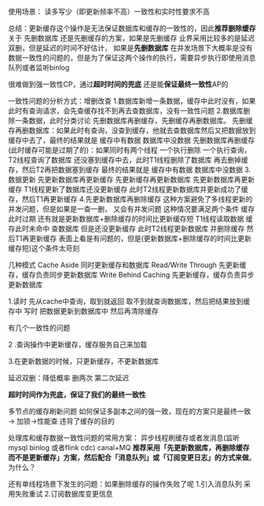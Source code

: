 使用场景： 读多写少（即更新频率不高）一致性和实时性要求不高


总结：更新缓存这个操作是无法保证数据库和缓存的一致性的，因此**推荐删除缓存**
关于 先删数据库 还是先删缓存的方案，如果是先删缓存 业界采用比较多的是延迟双删，但是延迟的时间不好估计，
如果是**先删数据库** 在并发场景下大概率是没有数据一致性的问题的，但是为了保证这两个操作的执行，需要异步执行即使用消息队列或者监听binlog

很难做到强一致性CP，通过**超时时间的兜底** 还是能**保证最终一致性**AP的


一致性问题的分析方式：增删改查
1.数据库新增一条数据，缓存中此时没有，如果此时有查询请求，会先查缓存找不到再去查数据库，没有一致性问题
2.数据库删除一条数据，此时分类讨论 先删数据库再删缓存，先删缓存再删数据库。
先删缓存再删数据库：如果此时有查询，没查到缓存，他就去查数据库然后又把数据放到缓存中去了，最终的结果就是 缓存中有数据 数据库中没数据
先删数据库再删缓存(此时缓存可能是过期了的)：如果同时有两个线程 一个执行删除 一个执行查询，T2线程查询了数据库 还没塞到缓存中去，此时T1线程删除了数据库 再去删掉缓存，然后T2再把数据塞到缓存
最终的结果就是 缓存中有数据 数据库中没数据
3.数据更新 先更新数据库再更新缓存  先更新缓存再更新数据库
先更新数据库再更新缓存 T1线程更新了数据库还没更新缓存 此时T2线程更新数据库并更新成功了缓存，然后T1再更新缓存
4.先更新数据库再删除缓存 这种方案避免了多线程更新的并发问题，但是如果是一查一删，  又会有并发问题 
这种情况要满足两个条件  缓存此时过期 还有就是更新数据库+删除缓存的时间比更新缓存短
T1线程读取数据 缓存此时未命中 查数据库 但是还没更新缓存
此时T2线程更新数据库 并删除缓存 然后T1再更新缓存
表面上看是有问题的，但是(更新数据库+删除缓存的时间比更新缓存短)这个条件太苛刻


几种模式
Cache Aside 同时更新缓存和数据库
Read/Write Through 先更新缓存，缓存负责同步更新数据库
Write Behind Caching 先更新缓存，缓存负责异步更新数据库

1.读时 先从cache中查询，取到就返回 取不到就查询数据库，然后把结果放到缓存中
写时 把数据更新到数据库中 然后再清除缓存

有几个一致性的问题



2 .查询操作中更新缓存，缓存服务自己来加载

3.在更新数据的时候，只更新缓存，不更新数据库


延迟双删：降低概率
删两次 第二次延迟




**超时时间作为兜底，保证了我们的最终一致性**

多节点的缓存刷新问题
如何保证多副本之间的强一致，现在的方案只是最终一致 -> 加锁->性能查 违背了缓存的目的


处理库和缓存数据一致性问题的常用方案： 异步线程刷缓存或者发消息(监听mysql binlog 或者flink cdc)  canal+MQ
**推荐采用「先更新数据库，再删除缓存而不是更新缓存」方案，然后配合「消息队列」或「订阅变更日志」的方式来做**。
为什么？




还有单线程场景下发生的问题：如果删除缓存的操作失败了呢
1.引入消息队列 采用失败重试
2.订阅数据库变更信息 

